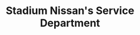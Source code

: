 ---
title: "Stadium Nissan's Service Department"
url: /orange/stadium-nissans-service-department/
shop: car repair
---